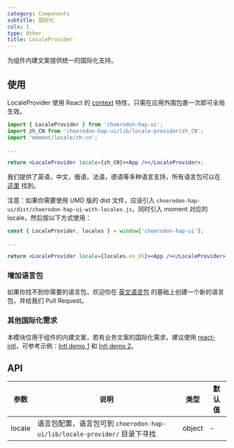 ```yaml
---
category: Components
subtitle: 国际化
cols: 1
type: Other
title: LocaleProvider
---
```


为组件内建文案提供统一的国际化支持。

## 使用

LocaleProvider 使用 React 的 [context](https://facebook.github.io/react/docs/context.html) 特性，只需在应用外围包裹一次即可全局生效。

```jsx
import { LocaleProvider } from 'choerodon-hap-ui';
import zh_CN from 'choerodon-hap-ui/lib/locale-provider/zh_CN';
import 'moment/locale/zh-cn';

...

return <LocaleProvider locale={zh_CN}><App /></LocaleProvider>;
```

我们提供了英语，中文，俄语，法语，德语等多种语言支持，所有语言包可以在 [这里](https://github.com/choerodon/choerodon-hap-ui/blob/master/components/locale-provider/) 找到。

注意：如果你需要使用 UMD 版的 dist 文件，应该引入 `choerodon-hap-ui/dist/choerodon-hap-ui-with-locales.js`，同时引入 moment 对应的 locale，然后按以下方式使用：

```jsx
const { LocaleProvider, locales } = window['choerodon-hap-ui'];

...

return <LocaleProvider locale={locales.en_US}><App /></LocaleProvider>;
```

### 增加语言包

如果你找不到你需要的语言包，欢迎你在 [英文语言包](https://github.com/choerodon/choerodon-hap-ui/blob/master/components/locale-provider/en_US.tsx) 的基础上创建一个新的语言包，并给我们 Pull Request。

### 其他国际化需求

本模块仅用于组件的内建文案，若有业务文案的国际化需求，建议使用 [react-intl](https://github.com/yahoo/react-intl)，可参考示例：[Intl demo 1](http://github.com/ant-design/intl-example) 和 [Intl demo 2](http://yiminghe.me/learning-react/examples/react-intl.html?locale=en-US)。

## API

| 参数 | 说明 | 类型 | 默认值 |
| --- | --- | --- | --- |
| locale | 语言包配置，语言包可到 `choerodon-hap-ui/lib/locale-provider/` 目录下寻找 | object | - |
